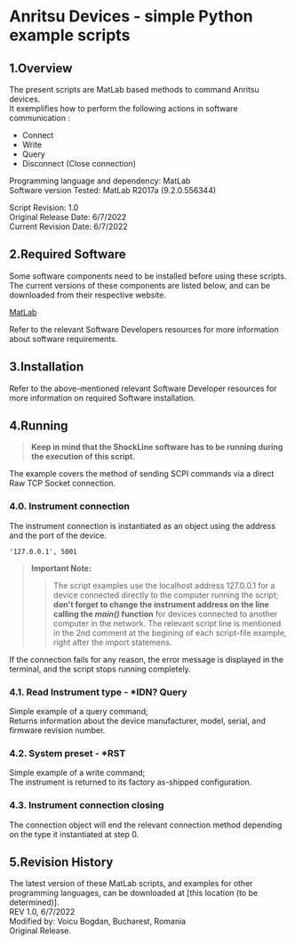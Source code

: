 # Anritsu Devices - simple Python  example scripts

## 1.Overview
The present scripts are MatLab based methods to command Anritsu devices.\
It exemplifies how to perform the following actions in software communication :
* Connect
* Write
* Query
* Disconnect (Close connection)

Programming language and dependency: MatLab \
Software version Tested: MatLab R2017a (9.2.0.556344)


Script Revision: 1.0 \
Original Release Date: 6/7/2022 \
Current Revision Date: 6/7/2022

## 2.Required Software
Some software components need to be installed before using these scripts. The current versions of these components are listed below, and can be downloaded from their respective website.

[MatLab](https://www.mathworks.com/products/matlab.html)

Refer to the relevant Software Developers resources for more information about software requirements.

## 3.Installation
Refer to the above-mentioned relevant Software Developer resources for more information on required Software installation.

## 4.Running

>  **Keep in mind that the ShockLine software has to be running during the execution of this script.**

The example covers the method of sending SCPI commands via a direct Raw TCP Socket connection.

### 4.0. Instrument connection

The instrument connection is instantiated as an object using the address and the port of the device.

    '127.0.0.1', 5001

> **Important Note:**
>> The script examples use the localhost address 127.0.0.1 for a device connected directly to the computer running the script; __don't forget to change the instrument address on the line calling the *main()* function__ for devices connected to another computer in the network. The relevant script line is mentioned in the 2nd comment at the begining of each script-file example, right after the import statemens.

If the connection fails for any reason, the error message is displayed in the terminal, and the script stops running completely.

### 4.1. Read Instrument type - *IDN? Query
Simple example of a query command; \
Returns information about the device manufacturer, model, serial, and firmware revision number.

### 4.2. System preset - *RST
Simple example of a write command; \
The instrument is returned to its factory as-shipped configuration.

### 4.3. Instrument connection closing
The connection object will end the relevant connection method depending on the type it instantiated at step 0.

## 5.Revision History
The latest version of these MatLab scripts, and examples for other programming languages, can be downloaded at [this location (to be determined)]. \
REV 1.0, 6/7/2022 \
Modified by: Voicu Bogdan, Bucharest, Romania \
Original Release. 